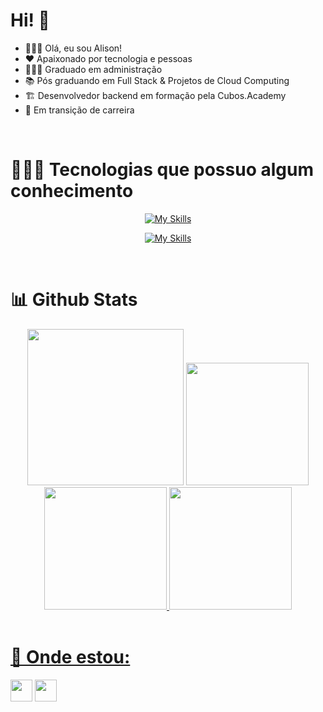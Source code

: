 # Hi! 🖖
- 🙎🏽‍♂️ Olá, eu sou Alison!
- ❤️ Apaixonado por tecnologia e pessoas
- 👨🏼‍🎓 Graduado em administração
- 📚 Pós graduando em Full Stack & Projetos de Cloud Computing
- 🏗️ Desenvolvedor backend em formação pela Cubos.Academy
- 🌱 Em transição de carreira




<br>

<div>

  <div padding="5px">
 
# 👨🏽‍💻 Tecnologias que possuo algum conhecimento
<div align="center">
  
[![My Skills](https://skillicons.dev/icons?i=python,django,selenium,html,css,bootstrap,js,nodejs,express&theme=light)](https://skillicons.dev)

[![My Skills](https://skillicons.dev/icons?i=postman,docker,ai,mysql,vscode&theme=light)](https://skillicons.dev)
</div>
</div>
<br>

# 📊 Github Stats
<div align="center">
  <img height="250em" src="https://github-readme-activity-graph.vercel.app/graph?username=jose-alison&bg_color=0d1117&color=589edd&line=0259d2&point=f5c402&area=true&hide_border=true&locale=pt_BR"/>
  <a href="https://github.com/jose-alison/">   
  <img height="196em" src="https://github-readme-stats.vercel.app/api?username=jose-alison&show_icons=true&bg_color=0d1117&hide_border=true"/>  
  <img height="196em" src="https://github-readme-stats.vercel.app/api/top-langs/?username=jose-alison&theme=transparent&langs_count=8&bg_color=0d1117&hide_border=true"/>
  <img height="196em" src="https://github-readme-streak-stats.herokuapp.com/?user=jose-alison&theme=tokyonight-duo&hide_border=true&locale=pt_BR&date_format=j%20M%5B%20Y%5D&mode=weekly"/>
</div>
</div>
<br>
    
# 🚩 Onde estou:
    
<div> 
  <a href="https://www.linkedin.com/in/josealison/" target="_blank"><img height="35px" src="https://img.shields.io/badge/-LinkedIn-%230077B5?style=flat&logo=linkedin&logoColor=white" target="_blank"></a> 
    <a href="https://instagram.com/zealisun"><img height="35px" src="https://img.shields.io/badge/instagram-E4405F.svg?style=flat&logo=instagram&logoColor=white"/></a>
</div>    
